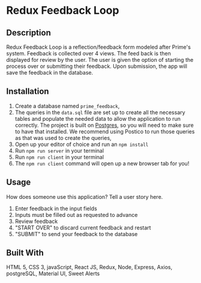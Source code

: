 # Redux Feedback Loop

## Description

Redux Feedback Loop is a reflection/feedback form modeled after Prime's system. Feedback is collected over 4 views. The feed back is then displayed for review by the user. The user is given the option of starting the process over or submitting their feedback. Upon submission, the app will save the feedback in the database. 

## Installation

1. Create a database named `prime_feedback`,
2. The queries in the `data.sql` file are set up to create all the necessary tables and populate the needed data to allow the application to run correctly. The project is built on [Postgres](https://www.postgresql.org/download/), so you will need to make sure to have that installed. We recommend using Postico to run those queries as that was used to create the queries, 
3. Open up your editor of choice and run an `npm install`
4. Run `npm run server` in your terminal
5. Run `npm run client` in your terminal
6. The `npm run client` command will open up a new browser tab for you!

## Usage
How does someone use this application? Tell a user story here.

1. Enter feedback in the input fields  
2. Inputs must be filled out as requested to advance  
3. Review feedback  
4. "START OVER" to discard current feedback and restart  
5. "SUBMIT" to send your feedback to the database  

## Built With

HTML 5, CSS 3, javaScript, React JS, Redux, Node, Express, Axios, postgreSQL, Material UI, Sweet Alerts
